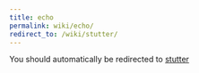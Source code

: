 ```yaml
---
title: echo
permalink: wiki/echo/
redirect_to: /wiki/stutter/
---
```


You should automatically be redirected to [stutter](/wiki/stutter/)
